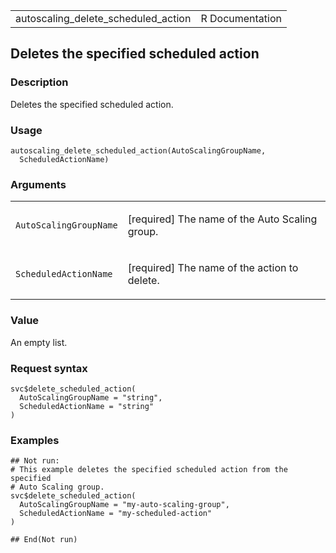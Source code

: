 <table style="width: 100%;">
<tbody>
<tr class="odd">
<td>autoscaling_delete_scheduled_action</td>
<td style="text-align: right;">R Documentation</td>
</tr>
</tbody>
</table>

## Deletes the specified scheduled action

### Description

Deletes the specified scheduled action.

### Usage

    autoscaling_delete_scheduled_action(AutoScalingGroupName,
      ScheduledActionName)

### Arguments

<table>
<colgroup>
<col style="width: 35%" />
<col style="width: 65%" />
</colgroup>
<tbody>
<tr class="odd">
<td><code
id="autoscaling_delete_scheduled_action_:_AutoScalingGroupName">AutoScalingGroupName</code></td>
<td><p>[required] The name of the Auto Scaling group.</p></td>
</tr>
<tr class="even">
<td><code
id="autoscaling_delete_scheduled_action_:_ScheduledActionName">ScheduledActionName</code></td>
<td><p>[required] The name of the action to delete.</p></td>
</tr>
</tbody>
</table>

### Value

An empty list.

### Request syntax

    svc$delete_scheduled_action(
      AutoScalingGroupName = "string",
      ScheduledActionName = "string"
    )

### Examples

    ## Not run: 
    # This example deletes the specified scheduled action from the specified
    # Auto Scaling group.
    svc$delete_scheduled_action(
      AutoScalingGroupName = "my-auto-scaling-group",
      ScheduledActionName = "my-scheduled-action"
    )

    ## End(Not run)
